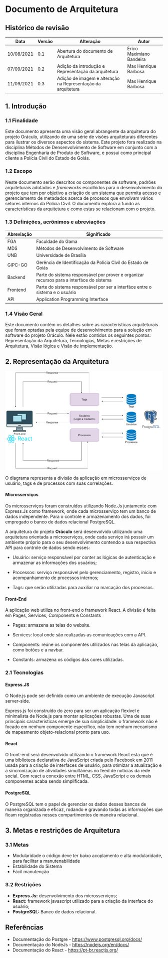 # Documento de Arquitetura

## Histórico de revisão
  |Data|Versão|Alteração|Autor|  
  |----|------|---------|-----|  
  |10/08/2021|0.1|Abertura do documento de Arquitetura|Érico Maximiano Bandeira|
  |07/09/2021|0.2|Adição da introdução e Representação da arquitetura|Max Henrique Barbosa|
  |11/09/2021|0.3|Adição de imagem e alteração na Representação da arquitetura|Max Henrique Barbosa|

## 1. Introdução
### 1.1 Finalidade

Este documento apresenta uma visão geral abrangente da arquitetura do projeto Oráculo, utilizando de uma série de visões arquiteturais diferentes para ilustrar os diversos aspectos do sistema. Este projeto fora realizado na disciplina Métodos de Densenvolvimento de Software em conjunto com a disciplina Engenharia de Produto de Software, e possui como principal cliente a Polícia Civil do Estado de Goiás.

### 1.2 Escopo

Neste documento serão descritos os componentes de software, padrões arquiteturais adotados e *frameworks* escolhidos para o desenvolvimento do projeto que tem por objetivo a criação de um sistema que permita acesso e gerenciamento de metadados acerca de procesos que envolvam vários setores internos da Polícia Civil. O documento explora a fundo as características da arquitetura e como estas se relacionam com o projeto.


### 1.3 Definições, acrônimos e abreviações
|Abreviação|Significado|
|----------|-----------|
|FGA|Faculdade do Gama|
|MDS|Métodos de Desenvolvimento de Software|
|UNB|Universidade de Brasília|
|GIPC-GO|Gerência de Identificação da Polícia Civil do Estado de Goiás|
|Backend|Parte do sistema responsável por prover e organizar recursos para a interfáce do sistema|
|Frontend|Parte do sistema responsável por ser a interfáce entre o sistema e o usuário|
|API|Application Programming Interface|

### 1.4 Visão Geral

Este documento contém os detalhes sobre as características arquiteturais que foram optadas pela equipe de desenvolvimento para a solução em software do projeto Oráculo. Nele estão contidos os seguintes pontos: Representação da Arquitetura, Tecnologias, Metas e restrições de Arquitetura, Visão lógica e Visão de implementação.

## 2. Representação da Arquitetura

![Diagrama de relações](./imgs/architecture/diagrama-de-relacoes.png)

O diagrama representa a divisão da aplicação em microsserviços de usuário, tags e de processos com suas correlações.

#### Microsserviços

Os microsserviços foram construídos utilizando Node.Js juntamente com Express.Js como framework, onde cada microsserviço tem um banco de dados independente. Para o controle e armazenamento dos dados, foi empregado o banco de dados relacional PostgreSQL.

A arquitetura do projeto **Oráculo** será desenvolvido utilizando uma arquitetura orientada a microserviços, onde cada serviço irá possuir um ambiente próprio para o seu desenvolvimento contendo a sua respectiva API para controle de dados sendo esses:

 - Usuário: serviço responsável por conter as lógicas de autenticação e armazenar as informações dos usuários; 

 - Processos: serviço responsável pelo gerenciamento, registro, inicio e acompanhamento de processos internos; 
 
 - Tags: que serão utilizadas para auxiliar na marcação dos processos.

#### Front-End

A aplicação web utiliza no front-end o framework React. A divisão é feita em Pages, Services, Components e Constants

 - Pages: armazena as telas do website.

 - Services: local onde são realizadas as comunicações com a API.

 - Components: reúne os componentes utilizados nas telas da aplicação, como botões e a navbar.

 - Constants: armazena os códigos das cores utilizadas.



<!-- Adicionar imagem de representação -->

### 2.1 Tecnologias

#### Express.JS

O Node.js pode ser definido como um ambiente de execução Javascript server-side.

Express.js foi construído do zero para ser um aplicação flexível e minimalista de Node.js para montar aplicações robustas. Uma de suas principais características emerge de sua simplicidade: o framework não é focado em nenhum componente específico, não tem nenhum mecanismo de mapeamento objeto-relacional pronto para uso.

#### React

O front-end será desenvolvido utilizando o framework React esta que é uma biblioteca declarativa de JavaScript criada pelo Facebook em 2011 usada para a criação de interfaces de usuário, para otimizar a atualização e a sincronização de atividades simultâneas no feed de notícias da rede social. Com react a conexão entre HTML, CSS, JavaScript e os demais componentes acaba sendo simplificada.

#### PostgreSQL

O PostgreSQL tem o papel de gerenciar os dados desses bancos de maneira organizada e eficaz, rodando e gravando todas as informações que ficam registradas nesses compartimentos de maneira relacional.


## 3. Metas e restrições de Arquitetura 

### 3.1 Metas
 - Modularidade o código deve ter baixo acoplamento e alta modularidade, para facilitar a manutenabilidade
 - Estabilidade do Sistema
 - Fácil manutenção

### 3.2 Restrições
 - **Express.Js:** desenvolvimento dos microsserviços;
 - **React:** framework javascript utilizado para a criação da interface do usuário;
 - **PostgreSQL:** Banco de dados relacional.

<!-- ### 3.3 Requisitos não funcionais
-

## 4. Visão dos Casos de Uso
  
### 4.1 Diagrama de Casos de Uso

### 4.2 Atores de Casos de Uso
|Ator|Descrição|
|----|---------|
| - | - |

### 4.3 Descrições de Casos de Uso
|Épico|Caso de uso|Descrição|
|-----|-----------|---------|
|E1| - | - |
|E2| - | - |
|E3| - | - |
## 5. Visão Lógica
### 5.1 Diagrama de Pacotes

## 6. Tamanho e desempenho

## 7. Qualidade -->
  
## Referências
 
 - Documentação do Postgre - https://www.postgresql.org/docs/
 - Documentação do NodeJs - https://nodejs.org/en/docs/
 - Documentação do React - https://pt-br.reactjs.org/